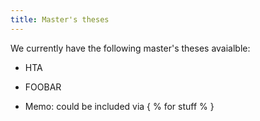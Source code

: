 ```yaml
---
title: Master's theses
---
```

We currently have the following master's theses avaialble:

- HTA
- FOOBAR

- Memo: could be included via { % for stuff % }